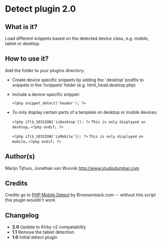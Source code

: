 # Detect plugin 2.0

## What is it?

Load different snippets based on the detected device class, e.g. mobile, tablet or desktop.

## How to use it?

Add the folder to your plugins directory.

* Create device specific snippets by adding the ‘.desktop’ postfix to snippets in the ‘/snippets’ folder (e.g. html_head.desktop.php)
* Include a device-specific snippet:

    `<?php snippet_detect('header'); ?>`

* To only display certain parts of a template on desktop or mobile devices:

    `<?php if($_SESSION['isDesktop']): ?>`
       `This is only displayed on desktop…`
    `<?php endif; ?>`

    `<?php if($_SESSION['isMobile']): ?>`
       `This is only displayed on mobile…`
    `<?php endif; ?>`

## Author(s)
Marijn Tijhuis, Jonathan van Wunnik
<http://www.studiodumbar.com>

## Credits

Credits go to [PHP Mobile Detect](https://github.com/serbanghita/Mobile-Detect) by Browserstack.com -- without this script this plugin wouldn't work.

## Changelog

* **2.0** Update to Kirby v2 compatability
* **1.1** Remove the tablet detection
* **1.0** Initial detect plugin

